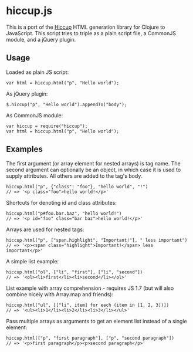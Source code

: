 hiccup.js
=========

This is a port of the [Hiccup] HTML generation library for Clojure to
JavaScript. This script tries to triple as a plain script file, a CommonJS
module, and a jQuery plugin.

[Hiccup]: http://github.com/weavejester/hiccup

Usage
-----

Loaded as plain JS script:

    var html = hiccup.html("p", "Hello world");

As jQuery plugin:

    $.hiccup("p", "Hello world").appendTo("body");

As CommonJS module:

    var hiccup = require("hiccup");
    var html = hiccup.html("p", "Hello world");

Examples
--------

The first argument (or array element for nested arrays) is tag name.
The second argument can optionally be an object, in which case it is used to
supply attributes. All others are added to the tag's body.

    hiccup.html("p", {"class": "foo"}, "hello world", "!")
    // => '<p class="foo">hello world!</p>'

Shortcuts for denoting id and class attributes:

    hiccup.html("p#foo.bar.baz", "hello world!")
    // => '<p id="foo" class="bar baz">hello world!</p>'

Arrays are used for nested tags:

    hiccup.html("p", ["span.highlight", "Important!"], " less important")
    // => '<p><span class="highlight">Important!</span> less important</p>'

A simple list example:

    hiccup.html("ol", ["li", "first"], ["li", "second"])
    // => '<ol><li>first</li><li>second</li></ol>'

List example with array comprehension - requires JS 1.7
(but will also combine nicely with Array.map and friends):

    hiccup.html("ul", [["li", item] for each (item in [1, 2, 3])])
    // => '<ul><li>1</li><li>2</li><li>3</li></ul>'

Pass multiple arrays as arguments to get an element list
instead of a single element:

    hiccup.html(["p", "first paragraph"], ["p", "second paragraph"])
    // => '<p>first paragraph</p><p>second paragraph</p>'


